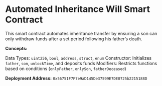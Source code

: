 # Automated Inheritance Will Smart Contract

This smart contract automates inheritance transfer by ensuring a son can only withdraw funds after a set period following his father’s death.

**Concepts:**

Data Types:	`uint256`, `bool`, `address`, `struct`, `enum`
Constructor: Initializes `father`, `son`, `unlockTime`, and deposits funds
Modifiers:	Restricts functions based on conditions (`onlyFather`, `onlySon`, `fatherDeceased`)

**Deployment Address:** `0x56751F7F7e9aD145De37599E7DE0725b2215188D`